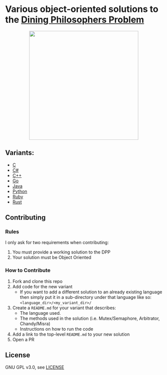 # Various object-oriented solutions to the [Dining Philosophers Problem](https://en.wikipedia.org/wiki/Dining_philosophers_problem)
<p align="center">
<img src="https://upload.wikimedia.org/wikipedia/commons/7/7b/An_illustration_of_the_dining_philosophers_problem.png" width=350/>
</p>

## Variants:
- [C](C/)
- [C#](C#/)
- [C++](C++/)
- [Go](golang/)
- [Java](java/)
- [Python](python/)
- [Ruby](ruby/)
- [Rust](rust/)

## Contributing

### Rules

I only ask for two requirements when contributing:

1. You must provide a working solution to the DPP
2. Your solution must be Object Oriented

### How to Contribute

1. Fork and clone this repo
2. Add code for the new variant
    - If you want to add a different solution to an already existing language then simply put it in a sub-directory under that language like so: `<language_dir>/<my_variant_dir>/`
3. Create a `README.md` for your variant that describes:
    - The language used.
    - The methods used in the solution (i.e. Mutex/Semaphore, Arbitrator, Chandy/Misra)
    - Instructions on how to run the code
4. Add a link to the top-level `README.md` to your new solution
5. Open a PR

## License

GNU GPL v3.0, see [LICENSE](https://github.com/mtking2/dining-philosophers/blob/master/LICENSE)
